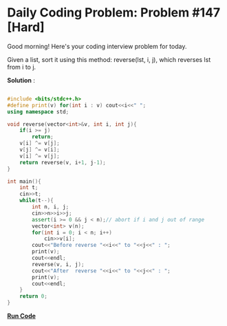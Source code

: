 
# Daily Coding Problem: Problem #147 [Hard]

Good morning! Here's your coding interview problem for today.

Given a list, sort it using this method: reverse(lst, i, j), which reverses lst from i to j.

**Solution** :

```cpp

#include <bits/stdc++.h>
#define print(v) for(int i : v) cout<<i<<" ";
using namespace std;

void reverse(vector<int>&v, int i, int j){
    if(i >= j)
        return;
    v[i] ^= v[j];
    v[j] ^= v[i];
    v[i] ^= v[j];
    return reverse(v, i+1, j-1);
}

int main(){
    int t;
    cin>>t;
    while(t--){
        int n, i, j;
        cin>>n>>i>>j;
        assert(i >= 0 && j < n);// abort if i and j out of range
        vector<int> v(n);
        for(int i = 0; i < n; i++)
            cin>>v[i];
        cout<<"Before reverse "<<i<<" to "<<j<<" : ";
        print(v);
        cout<<endl;
        reverse(v, i, j);
        cout<<"After  reverse "<<i<<" to "<<j<<" : ";
        print(v);
        cout<<endl;
    }
    return 0;
}

```

**[Run Code](https://ide.geeksforgeeks.org/qlGqbr73RL)**